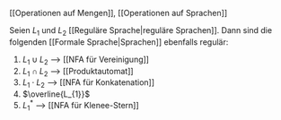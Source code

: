 [[Operationen auf Mengen]], [[Operationen auf Sprachen]]

Seien $L_{1}$ und $L_{2}$ [[Reguläre Sprache|reguläre Sprachen]]. 
Dann sind die folgenden [[Formale Sprache|Sprachen]] ebenfalls regulär:
1. $L_{1} \cup L_{2}$ --> [[NFA für Vereinigung]]
2. $L_{1} \cap L_{2}$ --> [[Produktautomat]]
3. $L_{1} \cdot L_{2}$ --> [[NFA für Konkatenation]]
4. $\overline{L_{1}}$ 
5. $L_{1}^{*}$ --> [[NFA für Klenee-Stern]]


